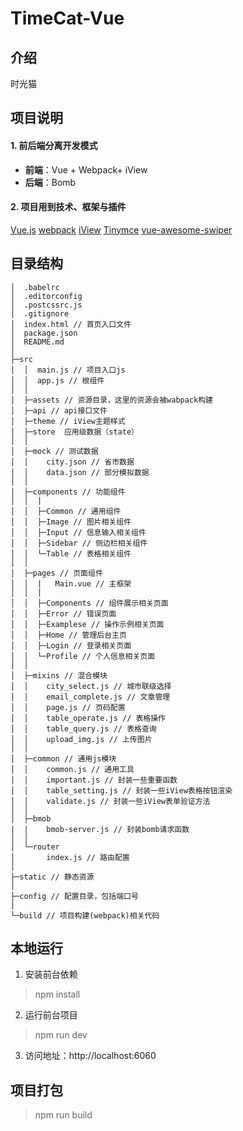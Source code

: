 # TimeCat-Vue

## 介绍

时光猫

## 项目说明

#### 1. 前后端分离开发模式
- **前端**：Vue + Webpack+ iView
- **后端**：Bomb

#### 2. 项目用到技术、框架与插件
[Vue.js](https://github.com/vuejs)
[webpack](https://github.com/webpack)
[iView](https://github.com/iview/iview)
[Tinymce](https://github.com/tinymce/tinymce)
[vue-awesome-swiper](https://github.com/surmon-china/vue-awesome-swiper)

## 目录结构

```
│  .babelrc
│  .editorconfig
│  .postcssrc.js
│  .gitignore
│  index.html // 首页入口文件
│  package.json
│  README.md
│
├─src
│  │  main.js // 项目入口js
│  │  app.js // 根组件
│  │
│  ├─assets // 资源目录，这里的资源会被wabpack构建
│  ├─api // api接口文件
│  ├─theme // iView主题样式
│  ├─store  应用级数据（state）
│  │
│  ├─mock // 测试数据
│  │    city.json // 省市数据
│  │    data.json // 部分模拟数据
│  │
│  ├─components // 功能组件
│  │  |
│  │  ├─Common // 通用组件
│  │  ├─Image // 图片相关组件
│  │  ├─Input // 信息输入相关组件
│  │  ├─Sidebar // 侧边栏相关组件
│  │  └─Table // 表格相关组件
│  │
│  ├─pages // 页面组件
│  │  |   Main.vue // 主框架
│  │  |
│  │  ├─Components // 组件展示相关页面
│  │  ├─Error // 错误页面
│  │  ├─Examplese // 操作示例相关页面
│  │  ├─Home // 管理后台主页
│  │  ├─Login // 登录相关页面
│  │  └─Profile // 个人信息相关页面
│  │
│  ├─mixins // 混合模块
│  │    city_select.js // 城市联级选择
│  │    email_complete.js // 文章管理
│  │    page.js // 页码配置
│  │    table_operate.js // 表格操作
│  │    table_query.js // 表格查询
│  │    upload_img.js // 上传图片
│  │
│  ├─common // 通用js模块
│  │    common.js // 通用工具
│  │    important.js // 封装一些重要函数
│  │    table_setting.js // 封装一些iView表格按钮渲染
│  │    validate.js // 封装一些iView表单验证方法
│  │
│  ├─bmob
|  |    bmob-server.js // 封装bomb请求函数
│  │
│  └─router
│       index.js // 路由配置
│
├─static // 静态资源
│
├─config // 配置目录，包括端口号
│
└─build // 项目构建(webpack)相关代码
```

## 本地运行
1. 安装前台依赖
> npm install
2. 运行前台项目
> npm run dev
3. 访问地址：http://localhost:6060

## 项目打包
> npm run build
